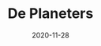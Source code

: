 ---
draft: true

title: "De Planeters"
date: 2020-11-28
url: "oebps/books/CYCLUSHIER/de-planeters"
uniqueID: "the-planeaters"

book: true
timeperiod: 'De Ruimtereis'
cycle: 'Het Ontstaan van Somnia'
bundle: 'musketiers-planetiers'
character: []
prequel: []
refers: []
happens: []
godlink: []
genre: []

blurb: "De Eerste Maanmissie lijkt succesvol, maar belandt al snel middenin het volgende gevaar: gigantische ruimtemonsters die zomaar hele planeten weghappen."

---